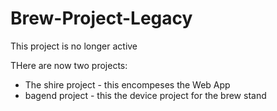# Brew-Project-Legacy

This project is no longer active

THere are now two projects:
  * The shire project - this encompeses the Web App 
  * bagend project - this the device project for the brew stand
